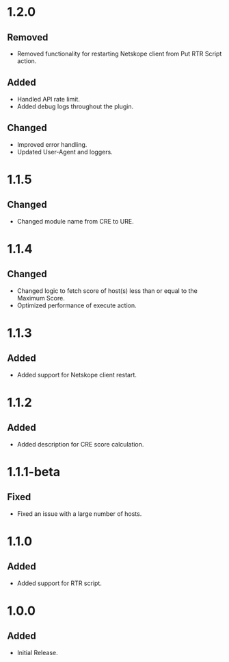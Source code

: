 # 1.2.0
## Removed
- Removed functionality for restarting Netskope client from Put RTR Script action.
## Added
- Handled API rate limit.
- Added debug logs throughout the plugin.
## Changed
- Improved error handling.
- Updated User-Agent and loggers.

# 1.1.5
## Changed
- Changed module name from CRE to URE.

# 1.1.4
## Changed
- Changed logic to fetch score of host(s) less than or equal to the Maximum Score.
- Optimized performance of execute action.

# 1.1.3
## Added
- Added support for Netskope client restart.

# 1.1.2
## Added
- Added description for CRE score calculation.

# 1.1.1-beta
## Fixed
- Fixed an issue with a large number of hosts.

# 1.1.0
## Added
- Added support for RTR script.

# 1.0.0
## Added
- Initial Release.